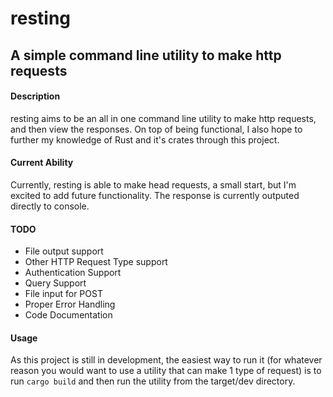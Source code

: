 # resting
## A simple command line utility to make http requests

#### Description
resting aims to be an all in one command line utility to make http requests, and then view the responses. On top of being functional, I also hope to further my knowledge of Rust and it's crates through this project.

#### Current Ability
Currently, resting is able to make head requests, a small start, but I'm excited to add future functionality. The response is currently outputed directly to console.

#### TODO
* File output support
* Other HTTP Request Type support
* Authentication Support
* Query Support
* File input for POST
* Proper Error Handling
* Code Documentation

#### Usage
As this project is still in development, the easiest way to run it (for whatever reason you would want to use a utility that can make 1 type of request) is to run `cargo build` and then run the utility from the target/dev directory.
